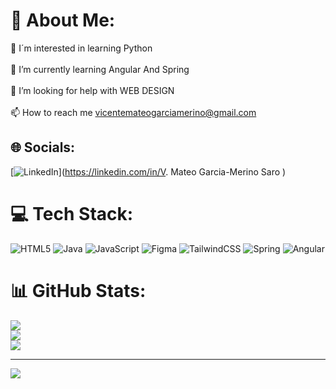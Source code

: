 # 💫 About Me:
🎯 I´m interested in learning Python<br><br>🌱 I’m currently learning Angular And Spring<br><br>🤝 I’m looking for help with WEB DESIGN<br><br>📫 How to reach me vicentemateogarciamerino@gmail.com


## 🌐 Socials:
[![LinkedIn](https://img.shields.io/badge/LinkedIn-%230077B5.svg?logo=linkedin&logoColor=white)](https://linkedin.com/in/V. Mateo Garcia-Merino Saro  ) 

# 💻 Tech Stack:
![HTML5](https://img.shields.io/badge/html5-%23E34F26.svg?style=for-the-badge&logo=html5&logoColor=white) ![Java](https://img.shields.io/badge/java-%23ED8B00.svg?style=for-the-badge&logo=openjdk&logoColor=white) ![JavaScript](https://img.shields.io/badge/javascript-%23323330.svg?style=for-the-badge&logo=javascript&logoColor=%23F7DF1E) ![Figma](https://img.shields.io/badge/figma-%23F24E1E.svg?style=for-the-badge&logo=figma&logoColor=white) ![TailwindCSS](https://img.shields.io/badge/tailwindcss-%2338B2AC.svg?style=for-the-badge&logo=tailwind-css&logoColor=white) ![Spring](https://img.shields.io/badge/spring-%236DB33F.svg?style=for-the-badge&logo=spring&logoColor=white) ![Angular](https://img.shields.io/badge/angular-%23DD0031.svg?style=for-the-badge&logo=angular&logoColor=white)
# 📊 GitHub Stats:
![](https://github-readme-stats.vercel.app/api?username=Vmateogms&theme=dark&hide_border=true&include_all_commits=false&count_private=false)<br/>
![](https://github-readme-streak-stats.herokuapp.com/?user=Vmateogms&theme=dark&hide_border=true)<br/>
![](https://github-readme-stats.vercel.app/api/top-langs/?username=Vmateogms&theme=dark&hide_border=true&include_all_commits=false&count_private=false&layout=compact)

---
[![](https://visitcount.itsvg.in/api?id=Vmateogms&icon=0&color=0)](https://visitcount.itsvg.in)

